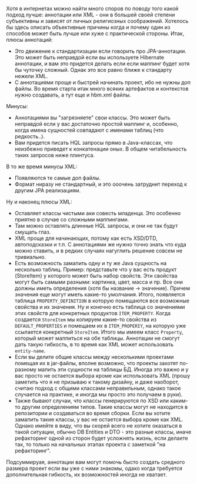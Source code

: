 Хотя в интернетах можно найти много споров по поводу того какой подход лучше: аннотации или XML - они в большей своей степени субъективны и зависят от личных религиозных соображений. Хотелось бы здесь описать объективные причины когда и почему один из способов может быть лучше или хуже с практической стороны.
Итак, плюсы аннотаций:
* Это движение к стандартизации если говорить про JPA-аннотации. Это может быть неправдой если вы используете Hibernate аннотации, и вам это придется делать если если маппинг будет хотя бы чуточку сложный. Однак это все равно ближе к стандарту нежели XML.
* С аннотациями проще и быстрей начинать проект, ибо не нужны доп файлы. Во время старта итак много всяких артефактов и контекстов нужно создавать, а тут еще и hbm.xml файлы.

Минусы:
* Аннотациями вы "загрязняете" свои классы. Это может быть неправдой если у вас достаточно простой маппинг и, особенно, когда имена сущностей совпадают с именами таблиц (что редкость..).
* Вам придется писать HQL запросы прямо в Java-классах, что неизбежно приведет к конкатенации оных. В общем читабельность таких запросов ниже плинтуса.

В то же время минусы XML:
* Появляются те самые доп файлы.
* Формат ниразу не стандартный, и это ооочень затруднит переход к другим JPA реализациям.

Ну и наконец плюсы XML:
* Оставляет классы чистыми аки совесть младенца. Это особенно приятно в случае со сложными маппингами.
* Там можно оставлять длинные HQL запросы, и они не так будут смущать глаз.
* XML проще для начинающих, потому как есть XSD/DTD, автоподсказки и т.п. С аннотациями же нужно точно знать что куда можно ставить, и в редких случаях нагуглить решение совсем не тривиально.
* Есть возможность замапить одну и ту же Java сущность на несколько таблиц. Пример: представьте что у вас есть продукт (StoreItem) у которого может быть набор свойств. Эти свойства могут быть самыми разными: картинка, цвет, масса и пр. Все они должны иметь определения (хотя бы название -> значение). Причем значения еще могут иметь какие-то умолчания. Итого, появляется таблица `PROPERTY_DEFINITION` в которую помещаются все возможные свойства и их значения. Ну и конечно есть таблица со значениями этих свойств для конкретных продуктов `ITEM_PROPERTY`. Когда создается `StoreItem` мы копируем какие-то свойства из `DEFAULT_PROPERTIES` и помещаем их в `ITEM_PROPERIY`, на которую уже ссылается конкретный `StoreItem`. Итого мы имеем класс `Property`, который может маппиться на обе таблицы. Аннотации не смогут дать такую гибкость, в то время как XML может использовать `entity-name`.
* Если вы делите общие классы между несколькими проектами помещая их в jar-файлы, вполне возможно, что проекты захотят по-разному мапить эти сущности на таблицы БД. Иногда это важно и у вас просто не остается выбора кроме как использовать XML (прошу заметить что я не призываю к такому дизайну, и даже наоборот, считаю подход с общими классами неправильным, однако такое случается на практике, и иногда мы просто это получаем в руки).
* Также бывают случаи, что классы генерируются по XSD или каким-то другим определениям типов. Такие классы могут не находится в репозитории и создаваться во время сборки. Если вы хотите замапить такие классы, у вас не остается выбора кроме как XML. Однако имейте в виду, что вы скорей всего не хотите оказаться в такой ситуации, обычно DB Entities и DTO - это разные классы, иначе рефакторинг одной из сторон будет усложнять жизнь, если делаете так, то только на начальных этапах проекта с заметкой "на рефакторинг".

Подсуммируая, аннотации вам могут помочь бысто создать средного размера проект если вы уже с ними знакомы, одако когда требуется дополнительная гибкость, их возможностей иногда не хватает.